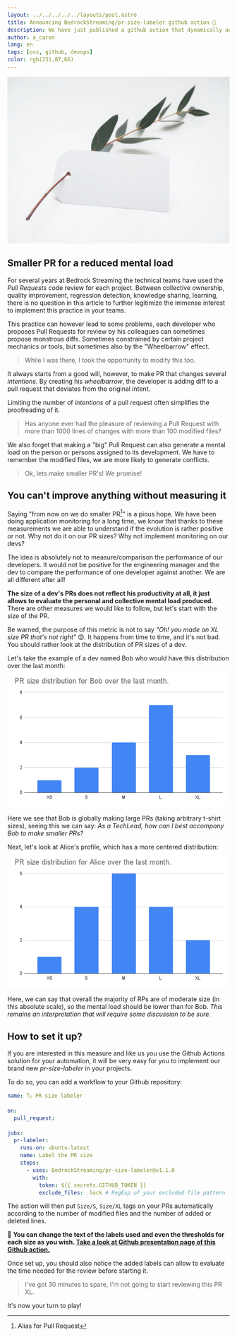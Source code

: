 ```yaml
---
layout: ../../../../../layouts/post.astro
title: Announcing BedrockStreaming/pr-size-labeler github action 🎉
description: We have just published a github action that dynamically adds size labels to _Pull Requests_ based on the size of the diff and the number of modified files.
author: a_caron
lang: en
tags: [oss, github, devops]
color: rgb(251,87,66)
---
```


![laurel branch with a white paper label](../../../../../../../images/posts/pr-size-labeler/helena-hertz-wWZzXlDpMog-unsplash.jpg)

## Smaller PR for a reduced mental load

For several years at Bedrock Streaming the technical teams have used the _Pull Requests_ code review for each project. 
Between collective ownership, quality improvement, regression detection, knowledge sharing, learning, there is no question in this article to further legitimize the immense interest to implement this practice in your teams.

This practice can however lead to some problems, each developer who proposes Pull Requests for review by his colleagues can sometimes propose monstrous diffs.
Sometimes constrained by certain project mechanics or tools, but sometimes also by the "Wheelbarrow" effect.

> While I was there, I took the opportunity to modify this too.

It always starts from a good will, however, to make PR that changes several _intentions_. 
By creating his _wheelbarrow_, the developer is adding diff to a pull request that deviates from the original intent.

Limiting the number of _intentions_ of a pull request often simplifies the proofreading of it.

> Has anyone ever had the pleasure of reviewing a Pull Request with more than 1000 lines of changes with more than 100 modified files?

We also forget that making a "big" Pull Request can also generate a mental load on the person or persons assigned to its development. 
We have to remember the modified files, we are more likely to generate conflicts.

> Ok, lets make smaller PR's! We promise!

## You can't improve anything without measuring it

Saying "from now on we do smaller PR[^pr]" is a pious hope.
We have been doing application monitoring for a long time, we know that thanks to these measurements we are able to understand if the evolution is rather positive or not.
Why not do it on our PR sizes?
Why not implement monitoring on our devs?

The idea is absolutely not to measure/comparison the performance of our developers. 
It would not be positive for the engineering manager and the dev to compare the performance of one developer against another. 
We are all different after all!

**The size of a dev's PRs does not reflect his productivity at all, it just allows to evaluate the personal and collective mental load produced.**
There are other measures we would like to follow, but let's start with the size of the PR.

Be warned, the purpose of this metric is not to say _"Oh! you made an XL size PR that's not right"_ 😡.
It happens from time to time, and it's not bad.
You should rather look at the distribution of PR sizes of a dev.

Let's take the example of a dev named Bob who would have this distribution over the last month:
![PR size distribution for Bob over the last month.](../../../../../../../images/posts/pr-size-labeler/PR-size-distribution-for-Bob-over-the-last-month.png)

Here we see that Bob is globally making large PRs (taking arbitrary t-shirt sizes), seeing this we can say: _As a TechLead, how can I best accompany Bob to make smaller PRs?_

Next, let's look at Alice's profile, which has a more centered distribution:
![PR size distribution for Alice over the last month.](../../../../../../../images/posts/pr-size-labeler/pr-size-distribution-for-alice-over-the-last-month.png)

Here, we can say that overall the majority of RPs are of moderate size (in this absolute scale), so the mental load should be lower than for Bob.
_This remains an interpretation that will require some discussion to be sure._

[^pr]: Alias for Pull Request

## How to set it up?  

If you are interested in this measure and like us you use the Github Actions solution for your automation, it will be very easy for you to implement our brand new _pr-size-labeler_ in your projects.

To do so, you can add a workflow to your Github repository:

```yaml
name: 🏷 PR size labeler

on: 
  pull_request:

jobs:
  pr-labeler:
    runs-on: ubuntu-latest
    name: Label the PR size
    steps:
      - uses: BedrockStreaming/pr-size-labeler@v1.1.0
        with:
          token: ${{ secrets.GITHUB_TOKEN }}
          exclude_files: .lock # RegExp of your excluded file pattern
```

The action will then put `Size/S`, `Size/XL` tags on your PRs automatically according to the number of modified files and the number of added or deleted lines.

🧙‍ **You can change the text of the labels used and even the thresholds for each size as you wish.
[Take a look at Github presentation page of this Github action.](https://github.com/marketplace/actions/pull-request-auto-size-labeler)**

Once set up, you should also notice the added labels can allow to evaluate the time needed for the review before starting it.

> I've got 30 minutes to spare, I'm not going to start reviewing this PR XL.

It's now your turn to play!
